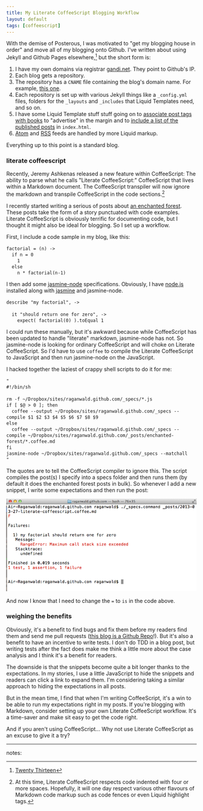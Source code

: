 ```yaml
---
title: My Literate CoffeeScript Blogging Workflow
layout: default
tags: [coffeescript]
---
```


With the demise of Posterous, I was motivated to "get my blogging house in order" and move all of my blogging onto Github. I've written about using Jekyll and Github Pages elsewhere,[^2013] but the short form is:

[^2013]: [Twenty Thirteen](http://raganwald.com/2013/02/20/twenty-thirteen.html)

1. I have my own domains via registrar [gandi.net](http://gandi.net). They point to Github's IP.
2. Each blog gets a repository.
3. The repository has a `CNAME` file containing the blog's domain name. For example, [this one](https://github.com/raganwald/raganwald.github.com/blob/master/CNAME).
4. Each repository is set up with various Jekyll things like a `_config.yml` files, folders for the `_layouts` and `_includes` that Liquid Templates need, and so on.
5. I have some Liquid Template stuff stuff going on to [associate post tags with books](https://github.com/raganwald/raganwald.github.com/blob/master/_includes/book.html) to "advertise" in the margin and to [include a list of the published posts](https://raw.github.com/raganwald/raganwald.github.com/master/index.md) in `index.html`.
6. [Atom](https://github.com/raganwald/raganwald.github.com/blob/master/atom.xml) and [RSS](https://github.com/raganwald/raganwald.github.com/blob/master/rss.xml) feeds are handled by more Liquid markup.

Everything up to this point is a standard blog.

### literate coffeescript

Recently, Jeremy Ashkenas released a new feature within CoffeeScript: The ability to parse what he calls "Literate CoffeeScript:" CoffeeScript that lives within a Markdown document. The CoffeeScript transpiler will now ignore the markdown and transpile CoffeeScript in the code sections.[^caveat]

[^caveat]: At this time, Literate CoffeeScript respects code indented with four or more spaces. Hopefully, it will one day respect various other flavours of Markdown code markup such as code fences or even Liquid highlight tags.

I recently started writing a serious of posts about [an enchanted forest](http://raganwald.com/enchanted-forest/a-long-time-ago-in-a-village-far-far-away.html). These posts take the form of a story punctuated with code examples. Literate CoffeeScript is obviously terrific for documenting code, but I thought it might also be ideal for blogging. So I set up a workflow.

First, I include a code sample in my blog, like this:

    factorial = (n) ->
      if n = 0
        1
      else
        n * factorial(n-1)
        
I then add some [jasmine-node](https://github.com/mhevery/jasmine-node) specifications. Obviously, I have [node.js](http://nodejs.org) installed along with [jasmine](http://pivotal.github.com/jasmine/) and jasmine-node.

    describe "my factorial", ->
    
      it "should return one for zero", ->
        expect( factorial(0) ).toEqual 1
        
I could run these manually, but it's awkward because while CoffeeScript has been updated to handle "literate" markdown, jasmine-node has not. So jasmine-node is looking for ordinary CoffeeScript and will choke on Literate CoffeeScript. So I'd have to use `coffee` to compile the Literate CoffeeScript to JavaScript and then run jasmine-node on the JavaScript.

I hacked together the laziest of crappy shell scripts to do it for me:

    "
    #!/bin/sh

    rm -f ~/Dropbox/sites/raganwald.github.com/_specs/*.js
    if [ $@ > 0 ]; then
      coffee --output ~/Dropbox/sites/raganwald.github.com/_specs --compile $1 $2 $3 $4 $5 $6 $7 $8 $9
    else
      coffee --output ~/Dropbox/sites/raganwald.github.com/_specs --compile ~/Dropbox/sites/raganwald.github.com/_posts/enchanted-forest/*.coffee.md
    fi
    jasmine-node ~/Dropbox/sites/raganwald.github.com/_specs --matchall
    "
    
The quotes are to tell the CoffeeScript compiler to ignore this. The script compiles the post(s) I specify  into a specs folder and then runs them (by default it does the enchanted forest posts in bulk). So whenever I add a new snippet, I write some expectations and then run the post:

![Failure!](/assets/images/failure.png)

And now I know that I need to change the `=` to `is` in the code above.

### weighing the benefits

Obviously, it's a benefit to find bugs and fix them before my readers find them and send me pull requests ([this blog is a Github Repo](https://github.com/raganwald/raganwald.github.com)!). But it's also a benefit to have an incentive to write tests. I don't do TDD in a blog post, but writing tests after the fact does make me think a little more about the case analysis and I think it's a benefit for readers.

The downside is that the snippets become quite a bit longer thanks to the expectations. In my stories, I use a little JavaScript to hide the snippets and readers can click a link to expand them. I'm considering taking a similar approach to hiding the expectations in all posts.

But in the mean time, I find that when I'm writing CoffeeScript, it's a win to be able to run my expectations right in my posts. If you're blogging with Markdown, consider setting up your own Literate CoffeeScript workflow. It's a time-saver and make sit easy to get the code right.

And if you aren't using CoffeeScript... Why not use Literate CoffeeScript as an excuse to give it a try?

---

notes: